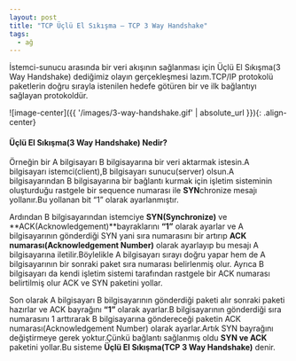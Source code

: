 ```yaml
---
layout: post
title: "TCP Üçlü El Sıkışma – TCP 3 Way Handshake"
tags:
  - ağ
---
```


İstemci-sunucu arasında bir veri akışının sağlanması için Üçlü El Sıkışma(3 Way Handshake) dediğimiz olayın gerçekleşmesi lazım.TCP/IP protokolü paketlerin doğru sırayla istenilen hedefe götüren bir ve ilk bağlantıyı sağlayan protokoldür.


![image-center]({{ '/images/3-way-handshake.gif' | absolute_url }}){: .align-center}


#### Üçlü El Sıkışma(3 Way Handshake) Nedir?

Örneğin bir A bilgisayarı B bilgisayarına bir veri aktarmak istesin.A bilgisayarı istemci(client),B bilgisayarı sunucu(server) olsun.A bilgisayarından B bilgisayarına bir bağlantı kurmak için işletim sisteminin oluşturduğu rastgele bir sequence numarası ile **SYN**chronize mesajı yollanır.Bu yollanan bit “1” olarak ayarlanmıştır.

Ardından B bilgisayarından istemciye **SYN(Synchronize)** ve **ACK(Acknowledgement)**bayraklarını **“1”** olarak ayarlar ve A bilgisayarının gönderdiği SYN yani sıra numarasını bir artırıp **ACK numarası(Acknowledgement Number)** olarak ayarlayıp bu mesajı A bilgisayarına iletilir.Böylelikle A bilgisayarı sırayı doğru yapar hem de A bilgisayarının bir sonraki paket sıra numarası belirlenmiş olur.
Ayrıca B bilgisayarı da kendi işletim sistemi tarafından rastgele bir ACK numarası belirtilmiş olur ACK ve SYN paketini yollar.

Son olarak A bilgisayarı B bilgisayarının gönderdiği paketi alır sonraki paketi hazırlar ve ACK bayrağını **“1”** olarak ayarlar.B bilgisayarının gönderdiği sıra numarasını 1 arttırarak B bilgisayarına göndereceği paketin ACK numarası(Acknowledgement Number) olarak ayarlar.Artık SYN bayrağını değiştirmeye gerek yoktur.Çünkü bağlantı sağlanmış oldu **SYN ve ACK** paketini yollar.Bu sisteme **Üçlü El Sıkışma(TCP 3 Way Handshake)** denir.